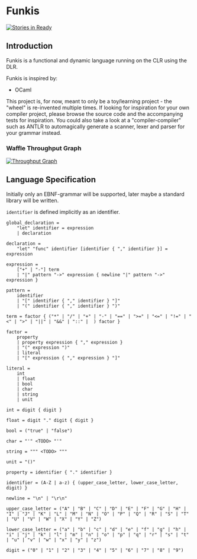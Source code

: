 # Funkis

[![Stories in Ready](https://badge.waffle.io/johanstenberg92/Funkis.svg?label=ready&title=Ready)](http://waffle.io/johanstenberg92/Funkis)

## Introduction
Funkis is a functional and dynamic language running on the CLR using the DLR.

Funkis is inspired by:
* OCaml

This project is, for now, meant to only be a toy/learning project - the "wheel" is re-invented multiple times. 
If looking for inspiration for your own compiler project, please browse the source code and the accompanying tests for inspiration. 
You could also take a look at a "compiler-compiler" such as ANTLR to automagically generate a scanner, lexer and parser for your grammar instead.

### Waffle Throughput Graph

[![Throughput Graph](https://graphs.waffle.io/johanstenberg92/Funkis/throughput.svg)](https://waffle.io/johanstenberg92/Funkis/metrics/throughput)

## Language Specification
Initially only an EBNF-grammar will be supported, later maybe a standard library will be written.

`identifier` is defined implicitly as an identifier.

```
global_declaration =
	"let" identifier = expression
	| declaration

declaration =
    "let" "func" identifier [identifier { "," identifier }] = expression

expression =
    ["+" | "-"] term
	| "|" pattern "->" expression { newline "|" pattern "->" expression }

pattern =
    identifier
	| "[" identifier { "," identifier } "]"
	| "(" identifier { "," identifier } ")"

term = factor { ("*" | "/" | "+" | "-" | "==" | ">=" | "<=" | "!=" | "<" | ">" | "||" | "&&" | "::" |  ) factor }

factor =
    property
	| property expression { "," expression }
	| "(" expression ")"
    | literal
	| "[" expression { "," expression } "]"

literal =
    int
	| float
	| bool
	| char
	| string
	| unit

int = digit { digit }

float = digit "." digit { digit }

bool = ("true" | "false")

char = "'" <TODO> "'"

string = """ <TODO> """

unit = "()"

property = identifier { "." identifier }

identifier = (A-Z | a-z) { (upper_case_letter, lower_case_letter, digit) }

newline = "\n" | "\r\n"

upper_case_letter = ("A" | "B" | "C" | "D" | "E" | "F" | "G" | "H" | "I" | "J" | "K" | "L" | "M" | "N" | "O" | "P" | "Q" | "R" | "S" | "T" | "U" | "V" | "W" | "X" | "Y" | "Z")

lower_case_letter = ("a" | "b" | "c" | "d" | "e" | "f" | "g" | "h" | "i" | "j" | "k" | "l" | "m" | "n" | "o" | "p" | "q" | "r" | "s" | "t" | "u" | "v" | "w" | "x" | "y" | "z")

digit = ("0" | "1" | "2" | "3" | "4" | "5" | "6" | "7" | "8" | "9")
```